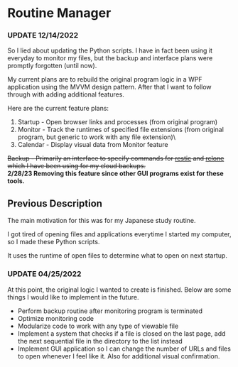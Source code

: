 # Routine Manager

### UPDATE 12/14/2022

So I lied about updating the Python scripts. I have in fact been using it everyday to monitor my files, 
but the backup and interface plans were promptly forgotten (until now).

My current plans are to rebuild the original program logic in a WPF application using the MVVM design pattern.
After that I want to follow through with adding additional features.

Here are the current feature plans:
1. Startup - Open browser links and processes (from original program)
2. Monitor - Track the runtimes of specified file extensions (from original program, but generic to work with any file extension)\
3. Calendar - Display visual data from Monitor feature

~~Backup - Primarily an interface to specify commands for [restic](https://restic.net/) and [rclone](https://rclone.org/) which I have been using for my cloud backups.~~  
**2/28/23 Removing this feature since other GUI programs exist for these tools.**


## Previous Description

The main motivation for this was for my Japanese study routine.

I got tired of opening files and applications everytime I started my computer, so I made these Python scripts.

It uses the runtime of open files to determine what to open on next startup.

### UPDATE 04/25/2022

At this point, the original logic I wanted to create is finished. Below are some things I would like to implement in the future.

- Perform backup routine after monitoring program is terminated
- Optimize monitoring code
- Modularize code to work with any type of viewable file
- Implement a system that checks if a file is closed on the last page, add the next sequential file in the directory to the list instead
- Implement GUI application so I can change the number of URLs and files to open whenever I feel like it. Also for additional visual confirmation. 
